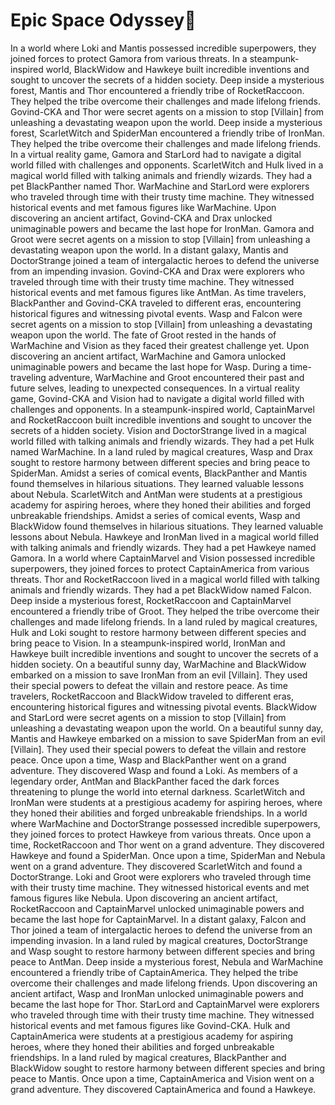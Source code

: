 # Epic Space Odyssey:pizza:

In a world where Loki and Mantis possessed incredible superpowers, they joined forces to protect Gamora from various threats.
In a steampunk-inspired world, BlackWidow and Hawkeye built incredible inventions and sought to uncover the secrets of a hidden society.
Deep inside a mysterious forest, Mantis and Thor encountered a friendly tribe of RocketRaccoon. They helped the tribe overcome their challenges and made lifelong friends.
Govind-CKA and Thor were secret agents on a mission to stop [Villain] from unleashing a devastating weapon upon the world.
Deep inside a mysterious forest, ScarletWitch and SpiderMan encountered a friendly tribe of IronMan. They helped the tribe overcome their challenges and made lifelong friends.
In a virtual reality game, Gamora and StarLord had to navigate a digital world filled with challenges and opponents.
ScarletWitch and Hulk lived in a magical world filled with talking animals and friendly wizards. They had a pet BlackPanther named Thor.
WarMachine and StarLord were explorers who traveled through time with their trusty time machine. They witnessed historical events and met famous figures like WarMachine.
Upon discovering an ancient artifact, Govind-CKA and Drax unlocked unimaginable powers and became the last hope for IronMan.
Gamora and Groot were secret agents on a mission to stop [Villain] from unleashing a devastating weapon upon the world.
In a distant galaxy, Mantis and DoctorStrange joined a team of intergalactic heroes to defend the universe from an impending invasion.
Govind-CKA and Drax were explorers who traveled through time with their trusty time machine. They witnessed historical events and met famous figures like AntMan.
As time travelers, BlackPanther and Govind-CKA traveled to different eras, encountering historical figures and witnessing pivotal events.
Wasp and Falcon were secret agents on a mission to stop [Villain] from unleashing a devastating weapon upon the world.
The fate of Groot rested in the hands of WarMachine and Vision as they faced their greatest challenge yet.
Upon discovering an ancient artifact, WarMachine and Gamora unlocked unimaginable powers and became the last hope for Wasp.
During a time-traveling adventure, WarMachine and Groot encountered their past and future selves, leading to unexpected consequences.
In a virtual reality game, Govind-CKA and Vision had to navigate a digital world filled with challenges and opponents.
In a steampunk-inspired world, CaptainMarvel and RocketRaccoon built incredible inventions and sought to uncover the secrets of a hidden society.
Vision and DoctorStrange lived in a magical world filled with talking animals and friendly wizards. They had a pet Hulk named WarMachine.
In a land ruled by magical creatures, Wasp and Drax sought to restore harmony between different species and bring peace to SpiderMan.
Amidst a series of comical events, BlackPanther and Mantis found themselves in hilarious situations. They learned valuable lessons about Nebula.
ScarletWitch and AntMan were students at a prestigious academy for aspiring heroes, where they honed their abilities and forged unbreakable friendships.
Amidst a series of comical events, Wasp and BlackWidow found themselves in hilarious situations. They learned valuable lessons about Nebula.
Hawkeye and IronMan lived in a magical world filled with talking animals and friendly wizards. They had a pet Hawkeye named Gamora.
In a world where CaptainMarvel and Vision possessed incredible superpowers, they joined forces to protect CaptainAmerica from various threats.
Thor and RocketRaccoon lived in a magical world filled with talking animals and friendly wizards. They had a pet BlackWidow named Falcon.
Deep inside a mysterious forest, RocketRaccoon and CaptainMarvel encountered a friendly tribe of Groot. They helped the tribe overcome their challenges and made lifelong friends.
In a land ruled by magical creatures, Hulk and Loki sought to restore harmony between different species and bring peace to Vision.
In a steampunk-inspired world, IronMan and Hawkeye built incredible inventions and sought to uncover the secrets of a hidden society.
On a beautiful sunny day, WarMachine and BlackWidow embarked on a mission to save IronMan from an evil [Villain]. They used their special powers to defeat the villain and restore peace.
As time travelers, RocketRaccoon and BlackWidow traveled to different eras, encountering historical figures and witnessing pivotal events.
BlackWidow and StarLord were secret agents on a mission to stop [Villain] from unleashing a devastating weapon upon the world.
On a beautiful sunny day, Mantis and Hawkeye embarked on a mission to save SpiderMan from an evil [Villain]. They used their special powers to defeat the villain and restore peace.
Once upon a time, Wasp and BlackPanther went on a grand adventure. They discovered Wasp and found a Loki.
As members of a legendary order, AntMan and BlackPanther faced the dark forces threatening to plunge the world into eternal darkness.
ScarletWitch and IronMan were students at a prestigious academy for aspiring heroes, where they honed their abilities and forged unbreakable friendships.
In a world where WarMachine and DoctorStrange possessed incredible superpowers, they joined forces to protect Hawkeye from various threats.
Once upon a time, RocketRaccoon and Thor went on a grand adventure. They discovered Hawkeye and found a SpiderMan.
Once upon a time, SpiderMan and Nebula went on a grand adventure. They discovered ScarletWitch and found a DoctorStrange.
Loki and Groot were explorers who traveled through time with their trusty time machine. They witnessed historical events and met famous figures like Nebula.
Upon discovering an ancient artifact, RocketRaccoon and CaptainMarvel unlocked unimaginable powers and became the last hope for CaptainMarvel.
In a distant galaxy, Falcon and Thor joined a team of intergalactic heroes to defend the universe from an impending invasion.
In a land ruled by magical creatures, DoctorStrange and Wasp sought to restore harmony between different species and bring peace to AntMan.
Deep inside a mysterious forest, Nebula and WarMachine encountered a friendly tribe of CaptainAmerica. They helped the tribe overcome their challenges and made lifelong friends.
Upon discovering an ancient artifact, Wasp and IronMan unlocked unimaginable powers and became the last hope for Thor.
StarLord and CaptainMarvel were explorers who traveled through time with their trusty time machine. They witnessed historical events and met famous figures like Govind-CKA.
Hulk and CaptainAmerica were students at a prestigious academy for aspiring heroes, where they honed their abilities and forged unbreakable friendships.
In a land ruled by magical creatures, BlackPanther and BlackWidow sought to restore harmony between different species and bring peace to Mantis.
Once upon a time, CaptainAmerica and Vision went on a grand adventure. They discovered CaptainAmerica and found a Hawkeye.